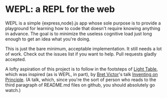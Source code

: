 WEPL: a REPL for the web
========================

WEPL is a simple {express,node}.js app whose sole purpose is to provide a playground for learning how to code that doesn't require knowing anything in advance.  The goal is to minimize the useless cognitive load just long enough to get an idea what you're doing.

This is just the bare minimum, acceptable implementation.  It still needs a lot of work.  Check out the issues list if you want to help.  Pull requests gladly accepted.

A lofty aspiration of this project is to follow in the footsteps of [Light Table](http://app.kodowa.com/playground), which was inspired (as is WEPL, in part), by [Bret Victor](http://worrydream.com/)'s talk [Inventing on Principle](http://vimeo.com/36579366).  (A talk, which, since you're the sort of person who reads to the third paragraph of README.md files on github, you should absolutely go watch.)